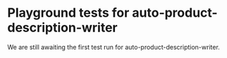 # Playground tests for auto-product-description-writer
We are still awaiting the first test run for auto-product-description-writer.
